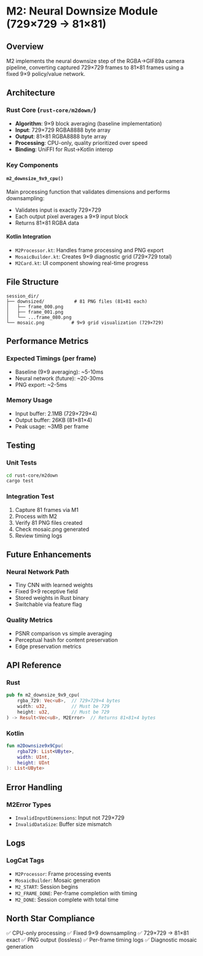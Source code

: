 # M2: Neural Downsize Module (729×729 → 81×81)

## Overview
M2 implements the neural downsize step of the RGBA→GIF89a camera pipeline, converting captured 729×729 frames to 81×81 frames using a fixed 9×9 policy/value network.

## Architecture

### Rust Core (`rust-core/m2down/`)
- **Algorithm**: 9×9 block averaging (baseline implementation)
- **Input**: 729×729 RGBA8888 byte array
- **Output**: 81×81 RGBA8888 byte array
- **Processing**: CPU-only, quality prioritized over speed
- **Binding**: UniFFI for Rust→Kotlin interop

### Key Components

#### `m2_downsize_9x9_cpu()`
Main processing function that validates dimensions and performs downsampling:
- Validates input is exactly 729×729
- Each output pixel averages a 9×9 input block
- Returns 81×81 RGBA data

#### Kotlin Integration
- `M2Processor.kt`: Handles frame processing and PNG export
- `MosaicBuilder.kt`: Creates 9×9 diagnostic grid (729×729 total)
- `M2Card.kt`: UI component showing real-time progress

## File Structure

```
session_dir/
├── downsized/           # 81 PNG files (81×81 each)
│   ├── frame_000.png
│   ├── frame_001.png
│   └── ...frame_080.png
└── mosaic.png          # 9×9 grid visualization (729×729)
```

## Performance Metrics

### Expected Timings (per frame)
- Baseline (9×9 averaging): ~5-10ms
- Neural network (future): ~20-30ms
- PNG export: ~2-5ms

### Memory Usage
- Input buffer: 2.1MB (729×729×4)
- Output buffer: 26KB (81×81×4)
- Peak usage: ~3MB per frame

## Testing

### Unit Tests
```bash
cd rust-core/m2down
cargo test
```

### Integration Test
1. Capture 81 frames via M1
2. Process with M2
3. Verify 81 PNG files created
4. Check mosaic.png generated
5. Review timing logs

## Future Enhancements

### Neural Network Path
- Tiny CNN with learned weights
- Fixed 9×9 receptive field
- Stored weights in Rust binary
- Switchable via feature flag

### Quality Metrics
- PSNR comparison vs simple averaging
- Perceptual hash for content preservation
- Edge preservation metrics

## API Reference

### Rust
```rust
pub fn m2_downsize_9x9_cpu(
    rgba_729: Vec<u8>,  // 729×729×4 bytes
    width: u32,         // Must be 729
    height: u32,        // Must be 729
) -> Result<Vec<u8>, M2Error>  // Returns 81×81×4 bytes
```

### Kotlin
```kotlin
fun m2Downsize9x9Cpu(
    rgba729: List<UByte>,
    width: UInt,
    height: UInt
): List<UByte>
```

## Error Handling

### M2Error Types
- `InvalidInputDimensions`: Input not 729×729
- `InvalidDataSize`: Buffer size mismatch

## Logs

### LogCat Tags
- `M2Processor`: Frame processing events
- `MosaicBuilder`: Mosaic generation
- `M2_START`: Session begins
- `M2_FRAME_DONE`: Per-frame completion with timing
- `M2_DONE`: Session complete with total time

## North Star Compliance
✅ CPU-only processing
✅ Fixed 9×9 downsampling
✅ 729×729 → 81×81 exact
✅ PNG output (lossless)
✅ Per-frame timing logs
✅ Diagnostic mosaic generation